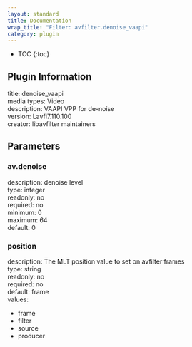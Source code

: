 ```yaml
---
layout: standard
title: Documentation
wrap_title: "Filter: avfilter.denoise_vaapi"
category: plugin
---
```

* TOC
{:toc}

## Plugin Information

title: denoise_vaapi  
media types:
Video  
description: VAAPI VPP for de-noise  
version: Lavfi7.110.100  
creator: libavfilter maintainers  

## Parameters

### av.denoise

  
description:
denoise level  
type: integer  
readonly: no  
required: no  
minimum: 0  
maximum: 64  
default: 0  

### position

  
description:
The MLT position value to set on avfilter frames  
type: string  
readonly: no  
required: no  
default: frame  
values:  

* frame
* filter
* source
* producer

